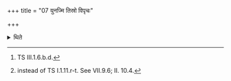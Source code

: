 +++
title = "07 युनज्मि तिस्रो विपृचः"

+++

<details><summary>थिते</summary>

7. With yunajmi tisro vipr̥caḥ suryasya te...[^1] he addresses the ladies which have been placed.[^2]  

[^1]: TS III.1.6.b.d.  

[^2]: instead of TS I.1.11.r-t. See VII.9.6; II. 10.4.  
</details>
